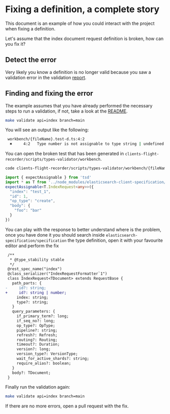 # Fixing a definition, a complete story

This document is an example of how you could interact with the project
when fixing a definition.

Let's assume that the index document request definition is broken, how can you fix it?

## Detect the error

Very likely you know a definition is no longer valid because you saw a validation
error in the validation [report](https://github.com/elastic/clients-flight-recorder/blob/main/recordings/types-validation/types-validation.md).

## Finding and fixing the error

The example assumes that you have already performed the necessary steps to run a validation,
if not, take a look at the [README](../README.md).

```sh
make validate api=index branch=main
```

You will see an output like the following:

```sh
 workbench/{fileName}.test-d.ts:4:2
  ✖     4:2   Type number is not assignable to type string | undefined.
```

You can open the broken test that has been generated in `clients-flight-recorder/scripts/types-validator/workbench`.

```sh
code clients-flight-recorder/scripts/types-validator/workbench/{fileName}.test-d.ts
```

```ts
import { expectAssignable } from 'tsd'
import * as T from '../node_modules/elasticsearch-client-specification/output/typescript/types'
expectAssignable<T.IndexRequest<any>>({
  "index": "test_1",
  "id": 1,
  "op_type": "create",
  "body": {
    "foo": "bar"
  }
})
```

You can play with the response to better understand where is the problem, once you have done it
you should search inside `elasticsearch-specification/specification` the type definition,
open it with your favourite editor and perform the fix

```diff
 /**
  * @type_stability stable
  */
 @rest_spec_name("index")
 @class_serializer("IndexRequestFormatter`1")
 class IndexRequest<TDocument> extends RequestBase {
   path_parts: {
-     id?: string;
+     id?: string | number;
     index: string;
     type?: string;
   }
   query_parameters: {
     if_primary_term?: long;
     if_seq_no?: long;
     op_type?: OpType;
     pipeline?: string;
     refresh?: Refresh;
     routing?: Routing;
     timeout?: Duration;
     version?: long;
     version_type?: VersionType;
     wait_for_active_shards?: string;
     require_alias?: boolean;
   }
   body?: TDocument;
 }
```

Finally run the validation again:

```sh
make validate api=index branch=main
```

If there are no more errors, open a pull request with the fix.
